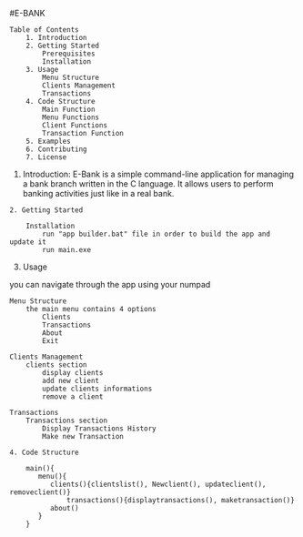#E-BANK

~~~~~~~~~~~~~~~~~~~~~~~~~~~~~~~~~~~~~~~~~~~~~~~~~~~~~~~~~~~~
Table of Contents
	1. Introduction
	2. Getting Started
		Prerequisites
		Installation
	3. Usage
		Menu Structure
		Clients Management
		Transactions
	4. Code Structure
		Main Function
		Menu Functions
		Client Functions
		Transaction Function
	5. Examples
	6. Contributing
	7. License

~~~~~~~~~~~~~~~~~~~~~~~~~~~~~~~~~~~~~~~~~~~~~~~~~~~~~~~~~~~~

1. Introduction:
	E-Bank is a simple command-line application for managing a bank branch written in the C language.
It allows users to perform banking activities just like in a real bank.

~~~~~~~~~~~~~~~~~~~~~~~~~~~~~~~~~~~~~~~~~~~~~~~~~~~~~~~~~~~~
2. Getting Started

	Installation
		run "app builder.bat" file in order to build the app and update it
		run main.exe

~~~~~~~~~~~~~~~~~~~~~~~~~~~~~~~~~~~~~~~~~~~~~~~~~~~~~~~~~~~~
3. Usage

you can navigate through the app using your numpad 

	Menu Structure
		the main menu contains 4 options 
			Clients
			Transactions
			About
			Exit

	Clients Management
		clients section 
			display clients
			add new client
			update clients informations
			remove a client

	Transactions
		Transactions section
			Display Transactions History
			Make new Transaction

~~~~~~~~~~~~~~~~~~~~~~~~~~~~~~~~~~~~~~~~~~~~~~~~~~~~~~~~~~~~
4. Code Structure

	main(){
	   menu(){
	      clients(){clientslist(), Newclient(), updateclient(), removeclient()}
              transactions(){displaytransactions(), maketransaction()}
	      about()		
 	   }
	}

~~~~~~~~~~~~~~~~~~~~~~~~~~~~~~~~~~~~~~~~~~~~~~~~~~~~~~~~~~~~


